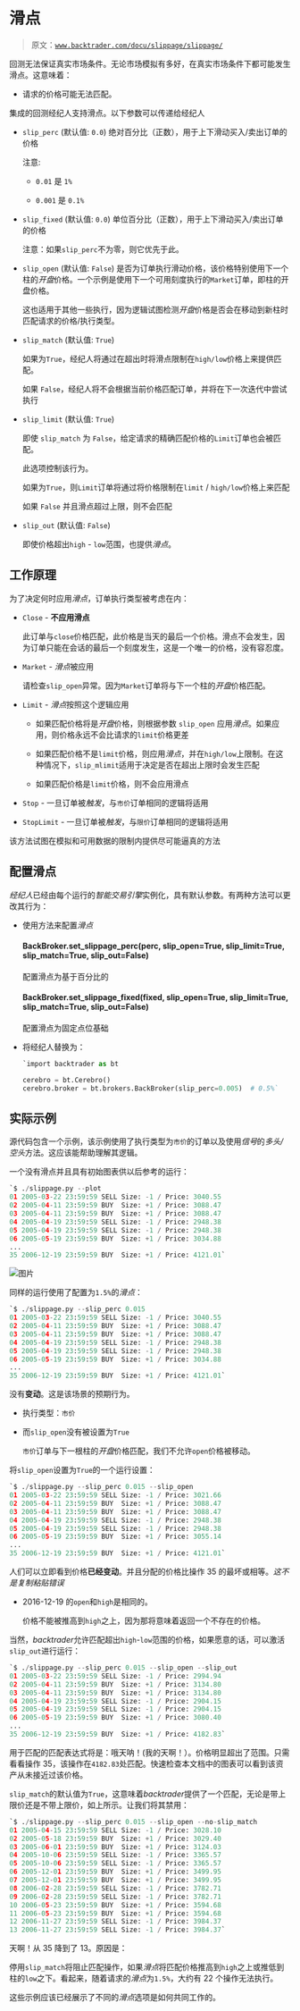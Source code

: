 # 滑点

> 原文：[`www.backtrader.com/docu/slippage/slippage/`](https://www.backtrader.com/docu/slippage/slippage/)

回测无法保证真实市场条件。无论市场模拟有多好，在真实市场条件下都可能发生滑点。这意味着：

+   请求的价格可能无法匹配。

集成的回测经纪人支持滑点。以下参数可以传递给经纪人

+   `slip_perc` (默认值: `0.0`) 绝对百分比（正数），用于上下滑动买入/卖出订单的价格

    注意:

    +   `0.01` 是 `1%`

    +   `0.001` 是 `0.1%`

+   `slip_fixed` (默认值: `0.0`) 单位百分比（正数），用于上下滑动买入/卖出订单的价格

    注意：如果`slip_perc`不为零，则它优先于此。

+   `slip_open` (默认值: `False`) 是否为订单执行滑动价格，该价格特别使用下一个柱的*开盘*价格。一个示例是使用下一个可用刻度执行的`Market`订单，即柱的开盘价格。

    这也适用于其他一些执行，因为逻辑试图检测*开盘*价格是否会在移动到新柱时匹配请求的价格/执行类型。

+   `slip_match` (默认值: `True`)

    如果为`True`，经纪人将通过在超出时将滑点限制在`high/low`价格上来提供匹配。

    如果 `False`，经纪人将不会根据当前价格匹配订单，并将在下一次迭代中尝试执行

+   `slip_limit` (默认值: `True`)

    即使 `slip_match` 为 `False`，给定请求的精确匹配价格的`Limit`订单也会被匹配。

    此选项控制该行为。

    如果为`True`，则`Limit`订单将通过将价格限制在`limit` / `high/low`价格上来匹配

    如果 `False` 并且滑点超过上限，则不会匹配

+   `slip_out` (默认值: `False`)

    即使价格超出`high` - `low`范围，也提供*滑点*。

## 工作原理

为了决定何时应用*滑点*，订单执行类型被考虑在内：

+   `Close` - **不应用滑点**

    此订单与`close`价格匹配，此价格是当天的最后一个价格。滑点不会发生，因为订单只能在会话的最后一个刻度发生，这是一个唯一的价格，没有容忍度。

+   `Market` - *滑点*被应用

    请检查`slip_open`异常。因为`Market`订单将与下一个柱的*开盘*价格匹配。

+   `Limit` - *滑点*按照这个逻辑应用

    +   如果匹配价格将是*开盘*价格，则根据参数 `slip_open` 应用*滑点*。如果应用，则价格永远不会比请求的`limit`价格更差

    +   如果匹配价格不是`limit`价格，则应用*滑点*，并在`high/low`上限制。在这种情况下，`slip_mlimit`适用于决定是否在超出上限时会发生匹配

    +   如果匹配价格是`limit`价格，则不会应用滑点

+   `Stop` - 一旦订单被*触发*，与`市价`订单相同的逻辑将适用

+   `StopLimit` - 一旦订单被*触发*，与`限价`订单相同的逻辑将适用

该方法试图在模拟和可用数据的限制内提供尽可能逼真的方法

## 配置滑点

*经纪人*已经由每个运行的*智能交易引擎*实例化，具有默认参数。有两种方法可以更改其行为：

+   使用方法来配置*滑点*

    #### BackBroker.set_slippage_perc(perc, slip_open=True, slip_limit=True, slip_match=True, slip_out=False)

    配置滑点为基于百分比的

    #### BackBroker.set_slippage_fixed(fixed, slip_open=True, slip_limit=True, slip_match=True, slip_out=False)

    配置滑点为固定点位基础

+   将经纪人替换为：

    ```py
    `import backtrader as bt

    cerebro = bt.Cerebro()
    cerebro.broker = bt.brokers.BackBroker(slip_perc=0.005)  # 0.5%` 
    ```

## 实际示例

源代码包含一个示例，该示例使用了执行类型为`市价`的订单以及使用*信号*的*多头/空头*方法。这应该能帮助理解其逻辑。

一个没有滑点并且具有初始图表供以后参考的运行：

```py
`$ ./slippage.py --plot
01 2005-03-22 23:59:59 SELL Size: -1 / Price: 3040.55
02 2005-04-11 23:59:59 BUY  Size: +1 / Price: 3088.47
03 2005-04-11 23:59:59 BUY  Size: +1 / Price: 3088.47
04 2005-04-19 23:59:59 SELL Size: -1 / Price: 2948.38
05 2005-04-19 23:59:59 SELL Size: -1 / Price: 2948.38
06 2005-05-19 23:59:59 BUY  Size: +1 / Price: 3034.88
...
35 2006-12-19 23:59:59 BUY  Size: +1 / Price: 4121.01` 
```

![图片](img/308d5e797cb3b9b08716db17ff65f3ab.png)

同样的运行使用了配置为`1.5%`的*滑点*：

```py
`$ ./slippage.py --slip_perc 0.015
01 2005-03-22 23:59:59 SELL Size: -1 / Price: 3040.55
02 2005-04-11 23:59:59 BUY  Size: +1 / Price: 3088.47
03 2005-04-11 23:59:59 BUY  Size: +1 / Price: 3088.47
04 2005-04-19 23:59:59 SELL Size: -1 / Price: 2948.38
05 2005-04-19 23:59:59 SELL Size: -1 / Price: 2948.38
06 2005-05-19 23:59:59 BUY  Size: +1 / Price: 3034.88
...
35 2006-12-19 23:59:59 BUY  Size: +1 / Price: 4121.01` 
```

没有**变动**。这是该场景的预期行为。

+   执行类型：`市价`

+   而`slip_open`没有被设置为`True`

    `市价`订单与下一根柱的*开盘*价格匹配，我们不允许`open`价格被移动。

将`slip_open`设置为`True`的一个运行设置：

```py
`$ ./slippage.py --slip_perc 0.015 --slip_open
01 2005-03-22 23:59:59 SELL Size: -1 / Price: 3021.66
02 2005-04-11 23:59:59 BUY  Size: +1 / Price: 3088.47
03 2005-04-11 23:59:59 BUY  Size: +1 / Price: 3088.47
04 2005-04-19 23:59:59 SELL Size: -1 / Price: 2948.38
05 2005-04-19 23:59:59 SELL Size: -1 / Price: 2948.38
06 2005-05-19 23:59:59 BUY  Size: +1 / Price: 3055.14
...
35 2006-12-19 23:59:59 BUY  Size: +1 / Price: 4121.01` 
```

人们可以立即看到价格**已经变动**。并且分配的价格比操作 35 的最坏或相等。*这不是复制粘贴错误*

+   2016-12-19 的`open`和`high`是相同的。

    价格不能被推高到`high`之上，因为那将意味着返回一个不存在的价格。

当然，*backtrader*允许匹配超出`high`-`low`范围的价格，如果愿意的话，可以激活`slip_out`进行运行：

```py
`$ ./slippage.py --slip_perc 0.015 --slip_open --slip_out
01 2005-03-22 23:59:59 SELL Size: -1 / Price: 2994.94
02 2005-04-11 23:59:59 BUY  Size: +1 / Price: 3134.80
03 2005-04-11 23:59:59 BUY  Size: +1 / Price: 3134.80
04 2005-04-19 23:59:59 SELL Size: -1 / Price: 2904.15
05 2005-04-19 23:59:59 SELL Size: -1 / Price: 2904.15
06 2005-05-19 23:59:59 BUY  Size: +1 / Price: 3080.40
...
35 2006-12-19 23:59:59 BUY  Size: +1 / Price: 4182.83` 
```

用于匹配的匹配表达式将是：哦天呐！(我的天啊！）。价格明显超出了范围。只需看看操作 35，该操作在`4182.83`处匹配。快速检查本文档中的图表可以看到该资产从未接近过该价格。

`slip_match`的默认值为`True`，这意味着*backtrader*提供了一个匹配，无论是带上限价还是不带上限价，如上所示。让我们将其禁用：

```py
`$ ./slippage.py --slip_perc 0.015 --slip_open --no-slip_match
01 2005-04-15 23:59:59 SELL Size: -1 / Price: 3028.10
02 2005-05-18 23:59:59 BUY  Size: +1 / Price: 3029.40
03 2005-06-01 23:59:59 BUY  Size: +1 / Price: 3124.03
04 2005-10-06 23:59:59 SELL Size: -1 / Price: 3365.57
05 2005-10-06 23:59:59 SELL Size: -1 / Price: 3365.57
06 2005-12-01 23:59:59 BUY  Size: +1 / Price: 3499.95
07 2005-12-01 23:59:59 BUY  Size: +1 / Price: 3499.95
08 2006-02-28 23:59:59 SELL Size: -1 / Price: 3782.71
09 2006-02-28 23:59:59 SELL Size: -1 / Price: 3782.71
10 2006-05-23 23:59:59 BUY  Size: +1 / Price: 3594.68
11 2006-05-23 23:59:59 BUY  Size: +1 / Price: 3594.68
12 2006-11-27 23:59:59 SELL Size: -1 / Price: 3984.37
13 2006-11-27 23:59:59 SELL Size: -1 / Price: 3984.37` 
```

天啊！从 35 降到了 13。原因是：

停用`slip_match`将阻止匹配操作，如果*滑点*将匹配价格推高到`high`之上或推低到柱的`low`之下。看起来，随着请求的*滑点*为`1.5%`，大约有 22 个操作无法执行。

这些示例应该已经展示了不同的*滑点*选项是如何共同工作的。
